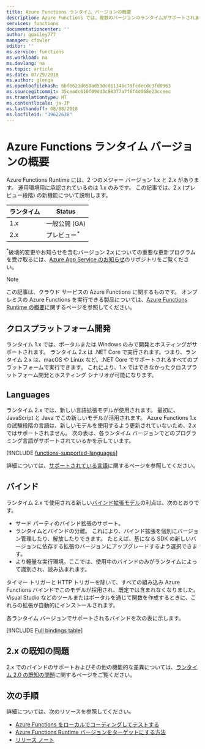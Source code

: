 ```yaml
---
title: Azure Functions ランタイム バージョンの概要
description: Azure Functions では、複数のバージョンのランタイムがサポートされます。 バージョン間の違いと、適切なバージョンを選択する方法について説明します。
services: functions
documentationcenter: ''
author: ggailey777
manager: cfowler
editor: ''
ms.service: functions
ms.workload: na
ms.devlang: na
ms.topic: article
ms.date: 07/29/2018
ms.author: glenga
ms.openlocfilehash: 6bf6621d650ad590cd1134bc79fcdecdc3fd0963
ms.sourcegitcommit: 35ceadc616f09dd3c88377a7f6f4d068e23cceec
ms.translationtype: HT
ms.contentlocale: ja-JP
ms.lasthandoff: 08/08/2018
ms.locfileid: "39622638"
---
```

# <a name="azure-functions-runtime-versions-overview"></a>Azure Functions ランタイム バージョンの概要

 Azure Functions Runtime には、2 つのメジャー バージョン 1.x と 2.x があります。 運用環境用に承認されているのは 1.x のみです。 この記事では、2.x (プレビュー段階) の新機能について説明します。

| ランタイム | Status |
|---------|---------|
|1.x|一般公開 (GA)|
|2.x|プレビュー<sup>*</sup>|

<sup>*</sup>破壊的変更やお知らせを含むバージョン 2.x についての重要な更新プログラムを受け取るには、[Azure App Service のお知らせ](https://github.com/Azure/app-service-announcements/issues)のリポジトリをご覧ください。

> [!NOTE] 
> この記事は、クラウド サービスの Azure Functions に関するものです。 オンプレミスの Azure Functions を実行できる製品については、[Azure Functions Runtime の概要](functions-runtime-overview.md)に関するページを参照してください。

## <a name="cross-platform-development"></a>クロスプラットフォーム開発

ランタイム 1.x では、ポータルまたは Windows のみで開発とホスティングがサポートされます。 ランタイム 2.x は .NET Core で実行されます。つまり、ランタイム 2.x は、macOS や Linux など、.NET Core でサポートされるすべてのプラットフォームで実行できます。 これにより、1.x ではできなかったクロスプラットフォーム開発とホスティング シナリオが可能になります。

## <a name="languages"></a>Languages

ランタイム 2.x では、新しい言語拡張モデルが使用されます。 最初に、JavaScript と Java でこの新しいモデルが活用されます。 Azure Functions 1.x の試験段階の言語は、新しいモデルを使用するよう更新されていないため、2.x ではサポートされません。 次の表は、各ランタイム バージョンでどのプログラミング言語がサポートされているかを示しています。

[!INCLUDE [functions-supported-languages](../../includes/functions-supported-languages.md)]

詳細については、[サポートされている言語](supported-languages.md)に関するページを参照してください。

## <a name="bindings"></a>バインド 

ランタイム 2.x で使用される新しい[バインド拡張モデル](https://github.com/Azure/azure-webjobs-sdk-extensions/wiki/Binding-Extensions-Overview)の利点は、次のとおりです。

* サード パーティのバインド拡張のサポート。
* ランタイムとバインドの分離。 これにより、バインド拡張を個別にバージョン管理したり、解放したりできます。 たとえば、基になる SDK の新しいバージョンに依存する拡張のバージョンにアップグレードするよう選択できます。
* より軽量な実行環境。ここでは、使用中のバインドのみがランタイムによって識別され、読み込まれます。

タイマー トリガーと HTTP トリガーを除いて、すべての組み込み Azure Functions バインドでこのモデルが採用され、既定では含まれなくなりました。 Visual Studio などのツールまたはポータルを通じて関数を作成するときに、これらの拡張が自動的にインストールされます。

各ランタイム バージョンでサポートされるバインドを次の表に示します。

[!INCLUDE [Full bindings table](../../includes/functions-bindings.md)]

## <a name="known-issues-in-2x"></a>2.x の既知の問題

2.x でのバインドのサポートおよびその他の機能的な差異については、[ランタイム 2.0 の既知の問題](https://github.com/Azure/azure-webjobs-sdk-script/wiki/Azure-Functions-runtime-2.0-known-issues)に関するページをご覧ください。

## <a name="next-steps"></a>次の手順

詳細については、次のリソースを参照してください。

* [Azure Functions をローカルでコーディングしてテストする](functions-run-local.md)
* [Azure Functions Runtime バージョンをターゲットにする方法](set-runtime-version.md)
* [リリース ノート](https://github.com/Azure/azure-functions-host/releases)